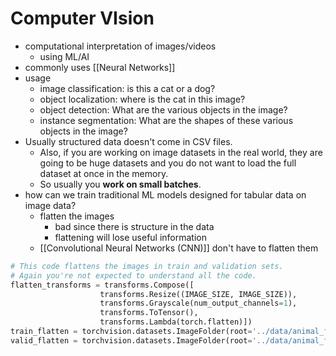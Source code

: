 # Computer VIsion
- computational interpretation of images/videos
	- using ML/AI
- commonly uses [[Neural Networks]]
- usage
	- image classification: is this a cat or a dog?
	- object localization: where is the cat in this image?
	- object detection: What are the various objects in the image? 
	- instance segmentation: What are the shapes of these various objects in the image? 
- Usually structured data  doesn't come in CSV files. 
	- Also, if you are working on image datasets in the real world, they are going to be huge datasets and you do not want to load the full dataset at once in the memory. 
	- So usually you **work on small batches**.
- how can we train traditional ML models designed for tabular data on image data?
	- flatten the images
		- bad since there is structure in the data
		- flattening will lose useful information
	- [[Convolutional Neural Networks (CNN)]] don't have to flatten them
```python
# This code flattens the images in train and validation sets.
# Again you're not expected to understand all the code.
flatten_transforms = transforms.Compose([
                    transforms.Resize((IMAGE_SIZE, IMAGE_SIZE)),
                    transforms.Grayscale(num_output_channels=1),
                    transforms.ToTensor(),
                    transforms.Lambda(torch.flatten)])
train_flatten = torchvision.datasets.ImageFolder(root='../data/animal_faces/train', transform=flatten_transforms)
valid_flatten = torchvision.datasets.ImageFolder(root='../data/animal_faces/valid', transform=flatten_transforms)                                                
```
